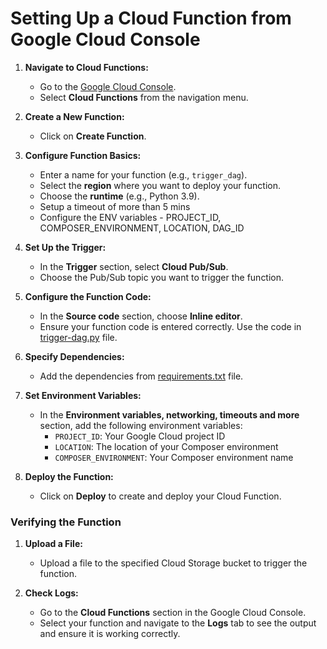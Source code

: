 
# Setting Up a Cloud Function from Google Cloud Console

1. **Navigate to Cloud Functions:**
   - Go to the [Google Cloud Console](https://console.cloud.google.com/).
   - Select **Cloud Functions** from the navigation menu.

2. **Create a New Function:**
   - Click on **Create Function**.

3. **Configure Function Basics:**
   - Enter a name for your function (e.g., `trigger_dag`).
   - Select the **region** where you want to deploy your function.
   - Choose the **runtime** (e.g., Python 3.9).
   - Setup a timeout of more than 5 mins
   - Configure the ENV variables - PROJECT_ID, COMPOSER_ENVIRONMENT, LOCATION, DAG_ID

4. **Set Up the Trigger:**
   - In the **Trigger** section, select **Cloud Pub/Sub**.
   - Choose the Pub/Sub topic you want to trigger the function.

5. **Configure the Function Code:**
   - In the **Source code** section, choose **Inline editor**.
   - Ensure your function code is entered correctly. Use the code in [trigger-dag.py](trigger-dag.py) file.


6. **Specify Dependencies:**
   - Add the dependencies from [requirements.txt](requirements.txt) file.

7. **Set Environment Variables:**
   - In the **Environment variables, networking, timeouts and more** section, add the following environment variables:
     - `PROJECT_ID`: Your Google Cloud project ID
     - `LOCATION`: The location of your Composer environment
     - `COMPOSER_ENVIRONMENT`: Your Composer environment name

8. **Deploy the Function:**
   - Click on **Deploy** to create and deploy your Cloud Function.

### Verifying the Function

1. **Upload a File:**
   - Upload a file to the specified Cloud Storage bucket to trigger the function.

2. **Check Logs:**
   - Go to the **Cloud Functions** section in the Google Cloud Console.
   - Select your function and navigate to the **Logs** tab to see the output and ensure it is working correctly.